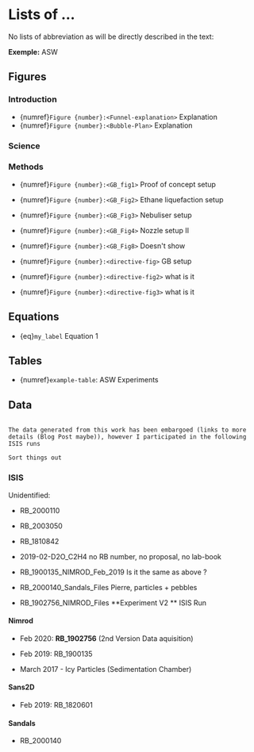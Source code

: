 # Lists of ...


No lists of abbreviation as will be directly described in the text:

**Exemple:**  <span class="hovertext" data-hover="Amorphous Solid Water">ASW</span>
 
## Figures



### Introduction

- {numref}`Figure {number}:<Funnel-explanation>` Explanation 
- {numref}`Figure {number}:<Bubble-Plan>` Explanation


### Science


### Methods

- {numref}`Figure {number}:<GB_fig1>` Proof of concept setup  
- {numref}`Figure {number}:<GB_Fig2>` Ethane liquefaction setup 
- {numref}`Figure {number}:<GB_Fig3>` Nebuliser setup
- {numref}`Figure {number}:<GB_Fig4>` Nozzle setup II
- {numref}`Figure {number}:<GB_Fig8>` Doesn't show
    
- {numref}`Figure {number}:<directive-fig>` GB setup  
- {numref}`Figure {number}:<directive-fig2>` what is it
- {numref}`Figure {number}:<directive-fig3>` what is it   






## Equations


- {eq}`my_label` Equation 1
 
 
 
 
## Tables

- {numref}`example-table`: ASW Experiments
 


## Data

```{admonition} Embargo

The data generated from this work has been embargoed (links to more details (Blog Post maybe)), however I participated in the following ISIS runs

Sort things out

```

### ISIS

Unidentified:
- RB_2000110
- RB_2003050
- RB_1810842


- 2019-02-D2O_C2H4 
no RB number, no proposal, no lab-book

- RB_1900135_NIMROD_Feb_2019
Is it the same as above ?

- RB_2000140_Sandals_Files
Pierre, particles + pebbles

- RB_1902756_NIMROD_Files
**Experiment V2 ** ISIS Run

#### Nimrod

- Feb 2020: **RB_1902756** (2nd Version Data aquisition)
- Feb 2019: RB_1900135

- March 2017 - Icy Particles (Sedimentation Chamber) 

#### Sans2D

- Feb 2019: RB_1820601

#### Sandals

- RB_2000140

